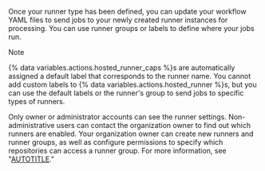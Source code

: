 Once your runner type has been defined, you can update your workflow YAML files to send jobs to your newly created runner instances for processing. You can use runner groups or labels to define where your jobs run.

> [!NOTE]
> {% data variables.actions.hosted_runner_caps %}s are automatically assigned a default label that corresponds to the runner name. You cannot add custom labels to {% data variables.actions.hosted_runner %}s, but you can use the default labels or the runner's group to send jobs to specific types of runners.

Only owner or administrator accounts can see the runner settings. Non-administrative users can contact the organization owner to find out which runners are enabled. Your organization owner can create new runners and runner groups, as well as configure permissions to specify which repositories can access a runner group. For more information, see "[AUTOTITLE](/actions/using-github-hosted-runners/managing-larger-runners#allowing-repositories-to-access-a-runner-group)."

